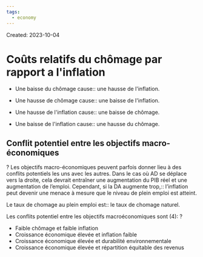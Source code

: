 ```yaml
---
tags:
  - economy
---
```

Created: 2023-10-04

# Coûts relatifs du chômage par rapport a l'inflation

- Une baisse du chômage cause:: une hausse de l'inflation.
<!--SR:!2023-11-13,25,250-->
- Une hausse de chômage cause:: une baisse de l'inflation.
<!--SR:!2023-11-16,27,250-->
- Une hausse de l'inflation cause:: une baisse de chômage.
<!--SR:!2023-11-16,27,250-->
- Une baisse de l'inflation cause:: une hausse du chômage.
<!--SR:!2023-11-14,28,270-->
## Conflit potentiel entre les objectifs macro-économiques
?
Les objectifs macro-économiques peuvent parfois donner lieu à des conflits potentiels les uns avec les autres. Dans le cas où AD se déplace vers la droite, cela devrait entraîner une augmentation du PIB réel et une augmentation de l’emploi. Cependant, si la DA augmente trop,:: l’inflation peut devenir une menace à mesure que le niveau de plein emploi est atteint.
<!--SR:!2023-11-17,9,230-->

Le taux de chomage au plein emploi est:: le taux de chomage naturel.
<!--SR:!2023-12-23,44,250-->

Les conflits potentiel entre les objectifs macroéconomiques sont (4):
?
- Faible chômage et faible inflation
- Croissance économique élevée et inflation faible
- Croissance économique élevée et durabilité environnementale
- Croissance économique élevée et répartition équitable des revenus